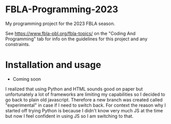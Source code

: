 # FBLA-Programming-2023
My programming project for the 2023 FBLA season.

See https://www.fbla-pbl.org/fbla-topics/ on the "Coding And Programming" tab for info on the guidelines for this project and any constraints.

# Installation and usage
 - Coming soon

I realized that using Python and HTML sounds good on paper but unfortunately a lot of frameworks are limiting my capabilities so I decided to go back to plain old javascript. Therefore a new branch was created called "experimental" in case if I need to switch back. For context the reason why I started off trying Python is because I didn't know very much JS at the time but now I feel confident in using JS so I am switching to that.
